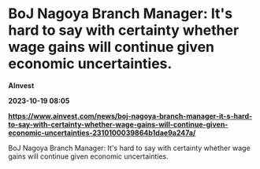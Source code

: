 # BoJ Nagoya Branch Manager: It's hard to say with certainty whether wage gains will continue given economic uncertainties.
**AInvest**

**2023-10-19 08:05**

**https://www.ainvest.com/news/boj-nagoya-branch-manager-it-s-hard-to-say-with-certainty-whether-wage-gains-will-continue-given-economic-uncertainties-2310100039864b1dae9a247a/**

BoJ Nagoya Branch Manager: It's hard to say with certainty whether wage gains will continue given economic uncertainties.